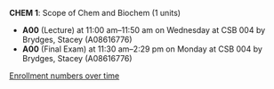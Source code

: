 **CHEM 1**: Scope of Chem and Biochem (1 units)

- **A00** (Lecture) at 11:00 am–11:50 am on Wednesday at CSB 004 by Brydges, Stacey (A08616776)
- **A00** (Final Exam) at 11:30 am–2:29 pm on Monday at CSB 004 by Brydges, Stacey (A08616776)

[Enrollment numbers over time](./CHEM1.tsv)

